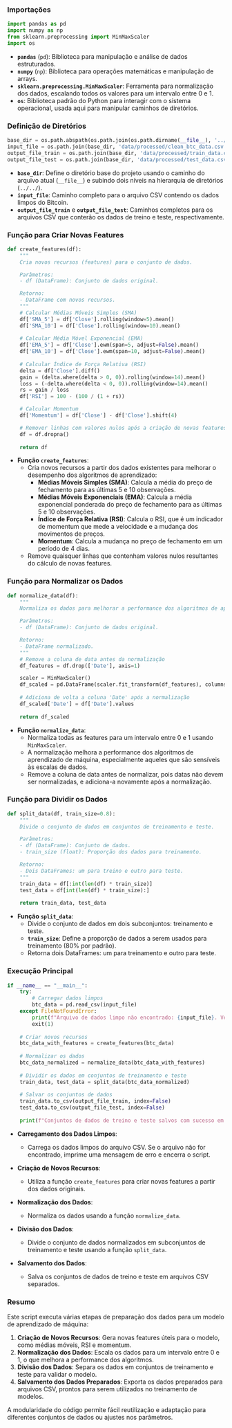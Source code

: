 ### Importações

```python
import pandas as pd
import numpy as np
from sklearn.preprocessing import MinMaxScaler
import os
```

- **`pandas`** (`pd`): Biblioteca para manipulação e análise de dados estruturados.
- **`numpy`** (`np`): Biblioteca para operações matemáticas e manipulação de arrays.
- **`sklearn.preprocessing.MinMaxScaler`**: Ferramenta para normalização dos dados, escalando todos os valores para um intervalo entre 0 e 1.
- **`os`**: Biblioteca padrão do Python para interagir com o sistema operacional, usada aqui para manipular caminhos de diretórios.

### Definição de Diretórios

```python
base_dir = os.path.abspath(os.path.join(os.path.dirname(__file__), '../../'))
input_file = os.path.join(base_dir, 'data/processed/clean_btc_data.csv')
output_file_train = os.path.join(base_dir, 'data/processed/train_data.csv')
output_file_test = os.path.join(base_dir, 'data/processed/test_data.csv')
```

- **`base_dir`**: Define o diretório base do projeto usando o caminho do arquivo atual (`__file__`) e subindo dois níveis na hierarquia de diretórios (`../../`).
- **`input_file`**: Caminho completo para o arquivo CSV contendo os dados limpos do Bitcoin.
- **`output_file_train`** e **`output_file_test`**: Caminhos completos para os arquivos CSV que conterão os dados de treino e teste, respectivamente.

### Função para Criar Novas Features

```python
def create_features(df):
    """
    Cria novos recursos (features) para o conjunto de dados.

    Parâmetros:
    - df (DataFrame): Conjunto de dados original.

    Retorno:
    - DataFrame com novos recursos.
    """
    # Calcular Médias Móveis Simples (SMA)
    df['SMA_5'] = df['Close'].rolling(window=5).mean()
    df['SMA_10'] = df['Close'].rolling(window=10).mean()
    
    # Calcular Média Móvel Exponencial (EMA)
    df['EMA_5'] = df['Close'].ewm(span=5, adjust=False).mean()
    df['EMA_10'] = df['Close'].ewm(span=10, adjust=False).mean()
    
    # Calcular Índice de Força Relativa (RSI)
    delta = df['Close'].diff()
    gain = (delta.where(delta > 0, 0)).rolling(window=14).mean()
    loss = (-delta.where(delta < 0, 0)).rolling(window=14).mean()
    rs = gain / loss
    df['RSI'] = 100 - (100 / (1 + rs))

    # Calcular Momentum
    df['Momentum'] = df['Close'] - df['Close'].shift(4)

    # Remover linhas com valores nulos após a criação de novas features
    df = df.dropna()
    
    return df
```

- **Função `create_features`**:
  - Cria novos recursos a partir dos dados existentes para melhorar o desempenho dos algoritmos de aprendizado:
    - **Médias Móveis Simples (SMA)**: Calcula a média do preço de fechamento para as últimas 5 e 10 observações.
    - **Médias Móveis Exponenciais (EMA)**: Calcula a média exponencial ponderada do preço de fechamento para as últimas 5 e 10 observações.
    - **Índice de Força Relativa (RSI)**: Calcula o RSI, que é um indicador de momentum que mede a velocidade e a mudança dos movimentos de preços.
    - **Momentum**: Calcula a mudança no preço de fechamento em um período de 4 dias.
  - Remove quaisquer linhas que contenham valores nulos resultantes do cálculo de novas features.

### Função para Normalizar os Dados

```python
def normalize_data(df):
    """
    Normaliza os dados para melhorar a performance dos algoritmos de aprendizado.

    Parâmetros:
    - df (DataFrame): Conjunto de dados original.

    Retorno:
    - DataFrame normalizado.
    """
    # Remove a coluna de data antes da normalização
    df_features = df.drop(['Date'], axis=1)

    scaler = MinMaxScaler()
    df_scaled = pd.DataFrame(scaler.fit_transform(df_features), columns=df_features.columns)
    
    # Adiciona de volta a coluna 'Date' após a normalização
    df_scaled['Date'] = df['Date'].values
    
    return df_scaled
```

- **Função `normalize_data`**:
  - Normaliza todas as features para um intervalo entre 0 e 1 usando `MinMaxScaler`.
  - A normalização melhora a performance dos algoritmos de aprendizado de máquina, especialmente aqueles que são sensíveis às escalas de dados.
  - Remove a coluna de data antes de normalizar, pois datas não devem ser normalizadas, e adiciona-a novamente após a normalização.

### Função para Dividir os Dados

```python
def split_data(df, train_size=0.8):
    """
    Divide o conjunto de dados em conjuntos de treinamento e teste.

    Parâmetros:
    - df (DataFrame): Conjunto de dados.
    - train_size (float): Proporção dos dados para treinamento.

    Retorno:
    - Dois DataFrames: um para treino e outro para teste.
    """
    train_data = df[:int(len(df) * train_size)]
    test_data = df[int(len(df) * train_size):]
    
    return train_data, test_data
```

- **Função `split_data`**:
  - Divide o conjunto de dados em dois subconjuntos: treinamento e teste.
  - **`train_size`**: Define a proporção de dados a serem usados para treinamento (80% por padrão).
  - Retorna dois DataFrames: um para treinamento e outro para teste.

### Execução Principal

```python
if __name__ == "__main__":
    try:
        # Carregar dados limpos
        btc_data = pd.read_csv(input_file)
    except FileNotFoundError:
        print(f"Arquivo de dados limpo não encontrado: {input_file}. Verifique se o script explore_clean_data.py foi executado corretamente.")
        exit(1)
    
    # Criar novos recursos
    btc_data_with_features = create_features(btc_data)
    
    # Normalizar os dados
    btc_data_normalized = normalize_data(btc_data_with_features)
    
    # Dividir os dados em conjuntos de treinamento e teste
    train_data, test_data = split_data(btc_data_normalized)
    
    # Salvar os conjuntos de dados
    train_data.to_csv(output_file_train, index=False)
    test_data.to_csv(output_file_test, index=False)
    
    print(f"Conjuntos de dados de treino e teste salvos com sucesso em {output_file_train} e {output_file_test}!")
```

- **Carregamento dos Dados Limpos**:
  - Carrega os dados limpos do arquivo CSV. Se o arquivo não for encontrado, imprime uma mensagem de erro e encerra o script.

- **Criação de Novos Recursos**:
  - Utiliza a função `create_features` para criar novas features a partir dos dados originais.

- **Normalização dos Dados**:
  - Normaliza os dados usando a função `normalize_data`.

- **Divisão dos Dados**:
  - Divide o conjunto de dados normalizados em subconjuntos de treinamento e teste usando a função `split_data`.

- **Salvamento dos Dados**:
  - Salva os conjuntos de dados de treino e teste em arquivos CSV separados.

### Resumo

Este script executa várias etapas de preparação dos dados para um modelo de aprendizado de máquina:

1. **Criação de Novos Recursos**: Gera novas features úteis para o modelo, como médias móveis, RSI e momentum.
2. **Normalização dos Dados**: Escala os dados para um intervalo entre 0 e 1, o que melhora a performance dos algoritmos.
3. **Divisão dos Dados**: Separa os dados em conjuntos de treinamento e teste para validar o modelo.
4. **Salvamento dos Dados Preparados**: Exporta os dados preparados para arquivos CSV, prontos para serem utilizados no treinamento de modelos.

A modularidade do código permite fácil reutilização e adaptação para diferentes conjuntos de dados ou ajustes nos parâmetros.